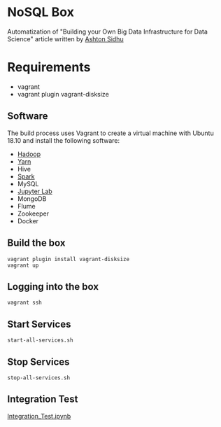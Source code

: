 # NoSQL Box

Automatization of "Building your Own Big Data Infrastructure for Data Science" article written by [Ashton Sidhu](https://towardsdatascience.com/tutorial-building-your-own-big-data-infrastructure-for-data-science-579ae46880d8)

# Requirements

- vagrant
- vagrant plugin vagrant-disksize

## Software 


The build process uses Vagrant to create a virtual machine with Ubuntu 18.10 and install the following software:

- [Hadoop](http://localhost:9870)
- [Yarn](http://localhost:8088)
- Hive
- [Spark](http://localhost:8080)
- MySQL
- [Jupyter Lab](http://localhost:8888)
- MongoDB
- Flume
- Zookeeper
- Docker


## Build the box

```
vagrant plugin install vagrant-disksize
vagrant up
```

## Logging into the box

```
vagrant ssh
```

## Start Services 

```
start-all-services.sh
```


## Stop Services 

```
stop-all-services.sh
```

## Integration Test


[Integration_Test.ipynb](./resources/notebooks/Integration_Test.ipynb)


